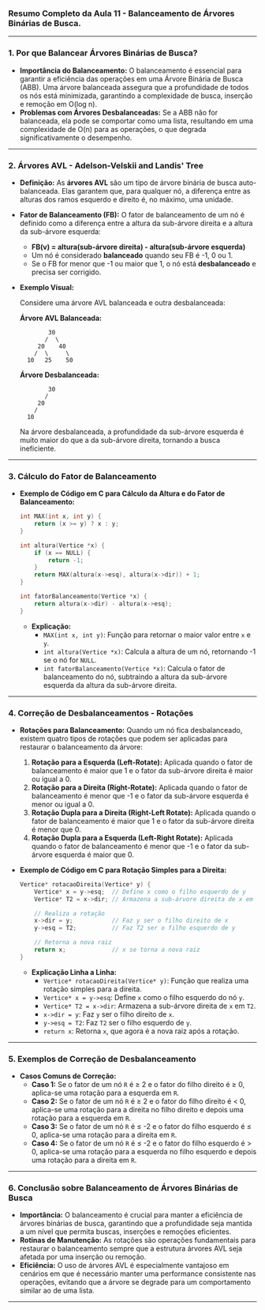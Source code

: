 ### **Resumo Completo da Aula 11 - Balanceamento de Árvores Binárias de Busca.**

---

### **1. Por que Balancear Árvores Binárias de Busca?**

- **Importância do Balanceamento:** O balanceamento é essencial para garantir a eficiência das operações em uma Árvore Binária de Busca (ABB). Uma árvore balanceada assegura que a profundidade de todos os nós está minimizada, garantindo a complexidade de busca, inserção e remoção em O(log n).
- **Problemas com Árvores Desbalanceadas:** Se a ABB não for balanceada, ela pode se comportar como uma lista, resultando em uma complexidade de O(n) para as operações, o que degrada significativamente o desempenho.

---

### **2. Árvores AVL - Adelson-Velskii and Landis' Tree**

- **Definição:** As **árvores AVL** são um tipo de árvore binária de busca auto-balanceada. Elas garantem que, para qualquer nó, a diferença entre as alturas dos ramos esquerdo e direito é, no máximo, uma unidade.
- **Fator de Balanceamento (FB):** O fator de balanceamento de um nó é definido como a diferença entre a altura da sub-árvore direita e a altura da sub-árvore esquerda:
  - **FB(v) = altura(sub-árvore direita) - altura(sub-árvore esquerda)**
  - Um nó é considerado **balanceado** quando seu FB é -1, 0 ou 1.
  - Se o FB for menor que -1 ou maior que 1, o nó está **desbalanceado** e precisa ser corrigido.

- **Exemplo Visual:**

  Considere uma árvore AVL balanceada e outra desbalanceada:

  **Árvore AVL Balanceada:**
  ```
          30
         /  \
       20    40
      /  \     \
    10   25    50
  ```
  **Árvore Desbalanceada:**
  ```
          30
         /
       20
      /
    10
  ```
  Na árvore desbalanceada, a profundidade da sub-árvore esquerda é muito maior do que a da sub-árvore direita, tornando a busca ineficiente.

---

### **3. Cálculo do Fator de Balanceamento**

- **Exemplo de Código em C para Cálculo da Altura e do Fator de Balanceamento:**
  ```c
  int MAX(int x, int y) {
      return (x >= y) ? x : y;
  }

  int altura(Vertice *x) {
      if (x == NULL) {
          return -1;
      }
      return MAX(altura(x->esq), altura(x->dir)) + 1;
  }

  int fatorBalanceamento(Vertice *x) {
      return altura(x->dir) - altura(x->esq);
  }
  ```
  - **Explicação:**
    - `MAX(int x, int y)`: Função para retornar o maior valor entre `x` e `y`.
    - `int altura(Vertice *x)`: Calcula a altura de um nó, retornando -1 se o nó for `NULL`.
    - `int fatorBalanceamento(Vertice *x)`: Calcula o fator de balanceamento do nó, subtraindo a altura da sub-árvore esquerda da altura da sub-árvore direita.

---

### **4. Correção de Desbalanceamentos - Rotações**

- **Rotações para Balanceamento:** Quando um nó fica desbalanceado, existem quatro tipos de rotações que podem ser aplicadas para restaurar o balanceamento da árvore:
  1. **Rotação para a Esquerda (Left-Rotate):** Aplicada quando o fator de balanceamento é maior que 1 e o fator da sub-árvore direita é maior ou igual a 0.
  2. **Rotação para a Direita (Right-Rotate):** Aplicada quando o fator de balanceamento é menor que -1 e o fator da sub-árvore esquerda é menor ou igual a 0.
  3. **Rotação Dupla para a Direita (Right-Left Rotate):** Aplicada quando o fator de balanceamento é maior que 1 e o fator da sub-árvore direita é menor que 0.
  4. **Rotação Dupla para a Esquerda (Left-Right Rotate):** Aplicada quando o fator de balanceamento é menor que -1 e o fator da sub-árvore esquerda é maior que 0.

- **Exemplo de Código em C para Rotação Simples para a Direita:**
  ```c
  Vertice* rotacaoDireita(Vertice* y) {
      Vertice* x = y->esq;  // Define x como o filho esquerdo de y
      Vertice* T2 = x->dir; // Armazena a sub-árvore direita de x em T2

      // Realiza a rotação
      x->dir = y;           // Faz y ser o filho direito de x
      y->esq = T2;          // Faz T2 ser o filho esquerdo de y

      // Retorna a nova raiz
      return x;             // x se torna a nova raiz
  }
  ```
  - **Explicação Linha a Linha:**
    - `Vertice* rotacaoDireita(Vertice* y)`: Função que realiza uma rotação simples para a direita.
    - `Vertice* x = y->esq`: Define `x` como o filho esquerdo do nó `y`.
    - `Vertice* T2 = x->dir`: Armazena a sub-árvore direita de `x` em `T2`.
    - `x->dir = y`: Faz `y` ser o filho direito de `x`.
    - `y->esq = T2`: Faz `T2` ser o filho esquerdo de `y`.
    - `return x`: Retorna `x`, que agora é a nova raiz após a rotação.

---

### **5. Exemplos de Correção de Desbalanceamento**

- **Casos Comuns de Correção:**
  - **Caso 1:** Se o fator de um nó `R` é ≥ 2 e o fator do filho direito é ≥ 0, aplica-se uma rotação para a esquerda em `R`.
  - **Caso 2:** Se o fator de um nó `R` é ≥ 2 e o fator do filho direito é < 0, aplica-se uma rotação para a direita no filho direito e depois uma rotação para a esquerda em `R`.
  - **Caso 3:** Se o fator de um nó `R` é ≤ -2 e o fator do filho esquerdo é ≤ 0, aplica-se uma rotação para a direita em `R`.
  - **Caso 4:** Se o fator de um nó `R` é ≤ -2 e o fator do filho esquerdo é > 0, aplica-se uma rotação para a esquerda no filho esquerdo e depois uma rotação para a direita em `R`.

---

### **6. Conclusão sobre Balanceamento de Árvores Binárias de Busca**

- **Importância:** O balanceamento é crucial para manter a eficiência de árvores binárias de busca, garantindo que a profundidade seja mantida a um nível que permita buscas, inserções e remoções eficientes.
- **Rotinas de Manutenção:** As rotações são operações fundamentais para restaurar o balanceamento sempre que a estrutura árvores AVL seja afetada por uma inserção ou remoção.
- **Eficiência:** O uso de árvores AVL é especialmente vantajoso em cenários em que é necessário manter uma performance consistente nas operações, evitando que a árvore se degrade para um comportamento similar ao de uma lista.

---

